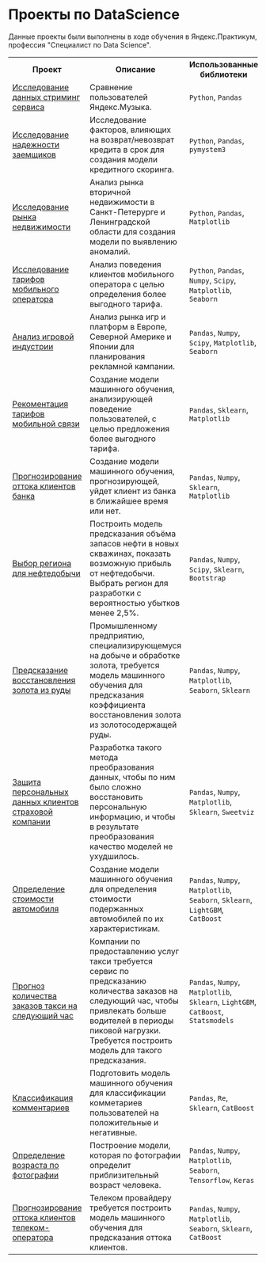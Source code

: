 # Проекты по DataScience

Данные проекты были выполнены в ходе обучения в Яндекс.Практикум, профессия "Специалист по Data Science".

<table>
	<tr>
		<th>Проект</th>
		<th>Описание</th>
		<th>Использованные библиотеки</th>
	</tr>
	<tr>
		<td>
			<a 
href="https://github.com/maccim369/yandex-practicum/blob/1a97ea6927f12618db1726286ebecabcfb81cb2a/01.%20%D0%98%D1%81%D1%81%D0%BB%D0%B5%D0%B4%D0%BE%D0%B2%D0%B0%D0%BD%D0%B8%D0%B5%20%D0%B4%D0%B0%D0%BD%D0%BD%D1%8B%D1%85%20%D1%81%D1%82%D1%80%D0%B8%D0%BC%D0%B8%D0%BD%D0%B3%20%D1%81%D0%B5%D1%80%D0%B2%D0%B8%D1%81%D0%B0/music_project.ipynb" alt="Исследование данных стриминг сервиса">Исследование данных стриминг сервиса</a>
		</td>
		<td>
			Сравнение пользователей Яндекс.Музыка.
		</td>
		<td>
			<code>Python</code>, <code>Pandas</code>
		</td>
	</tr>
	<tr>
		<td>
			<a href="https://github.com/maccim369/yandex-practicum/blob/f24ba1aa15db33db51a5e84abb1adf2ceebb1761/02.%20%D0%98%D1%81%D1%81%D0%BB%D0%B5%D0%B4%D0%BE%D0%B2%D0%B0%D0%BD%D0%B8%D0%B5%20%D0%BD%D0%B0%D0%B4%D0%B5%D0%B6%D0%BD%D0%BE%D1%81%D1%82%D0%B8%20%D0%B7%D0%B0%D0%B5%D0%BC%D1%89%D0%B8%D0%BA%D0%BE%D0%B2/credit_scoring_project.ipynb" alt="Исследование надежности заемщиков">Исследование надежности заемщиков</a>
		</td>
		<td>
			Исследование факторов, влияющих на возврат/невозврат кредита в срок для создания модели кредитного скоринга.
		</td>
		<td>
			<code>Python</code>, <code>Pandas</code>, <code>pymystem3</code>
		</td>
	</tr>
	<tr>
		<td>
			<a href="https://github.com/maccim369/yandex-practicum/blob/76019caab201310cb876a20d219beced932dfc9b/03.%20%D0%98%D1%81%D1%81%D0%BB%D0%B5%D0%B4%D0%BE%D0%B2%D0%B0%D0%BD%D0%B8%D0%B5%20%D1%80%D1%8B%D0%BD%D0%BA%D0%B0%20%D0%BD%D0%B5%D0%B4%D0%B2%D0%B8%D0%B6%D0%B8%D0%BC%D0%BE%D1%81%D1%82%D0%B8/real_estate_project.ipynb" alt="Исследование рынка недвижимости">Исследование рынка недвижимости</a>
		</td>
		<td>
			Анализ рынка вторичной недвижимости в Санкт-Петерурге и Ленинградской области для создания модели по выявлению аномалий.
		</td>
		<td>
			<code>Python</code>, <code>Pandas</code>, <code>Matplotlib</code>
		</td>
	</tr>
	<tr>
		<td>
			<a href="https://github.com/maccim369/yandex-practicum/blob/aa2d2fbd514104bc1fb2c863b9c730a11a0988cb/04.%20%D0%98%D1%81%D1%81%D0%BB%D0%B5%D0%B4%D0%BE%D0%B2%D0%B0%D0%BD%D0%B8%D0%B5%20%D1%82%D0%B0%D1%80%D0%B8%D1%84%D0%BE%D0%B2%20%D0%BC%D0%BE%D0%B1%D0%B8%D0%BB%D1%8C%D0%BD%D0%BE%D0%B3%D0%BE%20%D0%BE%D0%BF%D0%B5%D1%80%D0%B0%D1%82%D0%BE%D1%80%D0%B0/mobile_operator_project.ipynb" alt="Исследование тарифов мобильного оператора">Исследование тарифов мобильного оператора</a>
		</td>
		<td>
			Анализ поведения клиентов мобильного оператора с целью определения более выгодного тарифа.
		</td>
		<td>
			<code>Python</code>, <code>Pandas</code>, <code>Numpy</code>, <code>Scipy</code>, <code>Matplotlib</code>, <code>Seaborn</code>
		</td>
	</tr>
	<tr>
		<td>
			<a href="https://github.com/Narboro/Yandex.Praktikum/tree/master/%D0%90%D0%BD%D0%B0%D0%BB%D0%B8%D0%B7%20%D1%84%D0%B0%D0%BA%D1%82%D0%BE%D1%80%D0%BE%D0%B2%20%D1%83%D1%81%D0%BF%D0%B5%D1%88%D0%BD%D0%BE%D1%81%D1%82%D0%B8%20%D0%B8%D0%B3%D1%80" alt="Анализ игровой индустрии">Анализ игровой индустрии</a>
		</td>
		<td>
			Анализ рынка игр и платформ в Европе, Северной Америке и Японии для планирования рекламной кампании.
		</td>
		<td>
			<code>Pandas</code>, <code>Numpy</code>, <code>Scipy</code>, <code>Matplotlib</code>, <code>Seaborn</code>
		</td>
	</tr>
	<tr>
		<td>
			<a href="https://github.com/Narboro/Yandex.Praktikum/tree/master/%D0%90%D0%BD%D0%B0%D0%BB%D0%B8%D0%B7%20%D1%84%D0%B0%D0%BA%D1%82%D0%BE%D1%80%D0%BE%D0%B2%20%D1%83%D1%81%D0%BF%D0%B5%D1%88%D0%BD%D0%BE%D1%81%D1%82%D0%B8%20%D0%B8%D0%B3%D1%80" alt="Рекоментация тарифов мобильной связи">Рекоментация тарифов мобильной связи</a>
		</td>
		<td>
			Создание модели машинного обучения, анализирующей поведение пользователей, с целью предложения более выгодного тарифа.
		</td>
		<td>
			<code>Pandas</code>, <code>Sklearn</code>, <code>Matplotlib</code>
		</td>
	</tr>
	<tr>
		<td>
			<a href="https://github.com/Narboro/Yandex.Praktikum/tree/master/%D0%90%D0%BD%D0%B0%D0%BB%D0%B8%D0%B7%20%D1%84%D0%B0%D0%BA%D1%82%D0%BE%D1%80%D0%BE%D0%B2%20%D1%83%D1%81%D0%BF%D0%B5%D1%88%D0%BD%D0%BE%D1%81%D1%82%D0%B8%20%D0%B8%D0%B3%D1%80" alt="Прогнозирование оттока клиентов банка">Прогнозирование оттока клиентов банка</a>
		</td>
		<td>
			Создание модели машинного обучения, прогнозирующей, уйдет клиент из банка в ближайшее время или нет.
		</td>
		<td>
			<code>Pandas</code>, <code>Numpy</code>, <code>Sklearn</code>, <code>Matplotlib</code>
		</td>
	</tr>
	<tr>
		<td>
			<a href="https://github.com/Narboro/Yandex.Praktikum/tree/master/%D0%92%D1%8B%D0%B1%D0%BE%D1%80%20%D1%80%D0%B5%D0%B3%D0%B8%D0%BE%D0%BD%D0%B0%20%D0%B4%D0%BB%D1%8F%20%D0%BD%D0%B5%D1%84%D1%82%D0%B5%D0%B4%D0%BE%D0%B1%D1%8B%D1%87%D0%B8" alt="Выбор региона для нефтедобычи">Выбор региона для нефтедобычи</a>
		</td>
		<td>
			Построить модель предсказания объёма запасов нефти в новых скважинах, показать возможную прибыль от нефтедобычи. Выбрать регион для разработки с вероятностью убытков менее 2,5%.
		</td>
		<td>
			<code>Pandas</code>, <code>Numpy</code>, <code>Scipy</code>, <code>Sklearn</code>, <code>Bootstrap</code>
		</td>
	</tr>
	<tr>
		<td>
			<a href="https://github.com/Narboro/Yandex.Praktikum/tree/master/%D0%9F%D1%80%D0%B5%D0%B4%D1%81%D0%BA%D0%B0%D0%B7%D0%B0%D0%BD%D0%B8%D0%B5%20%D0%B2%D0%BE%D1%81%D1%81%D1%82%D0%B0%D0%BD%D0%BE%D0%B2%D0%BB%D0%B5%D0%BD%D0%B8%D1%8F%20%D0%B7%D0%BE%D0%BB%D0%BE%D1%82%D0%B0%20%D0%B8%D0%B7%20%D1%80%D1%83%D0%B4%D1%8B" alt="Предсказание восстановления золота из руды">Предсказание восстановления золота из руды</a>
		</td>
		<td>
			Промышленному предприятию, специализирующемуся на добыче и обработке золота, требуется модель машинного обучения для предсказания коэффициента восстановления золота из золотосодержащей руды.
		</td>
		<td>
			<code>Pandas</code>, <code>Numpy</code>, <code>Matplotlib</code>, <code>Seaborn</code>, <code>Sklearn</code>
		</td>
	</tr>
	<tr>
		<td>
			<a href="https://github.com/Narboro/Yandex.Praktikum/tree/master/%D0%9F%D1%80%D0%B5%D0%B4%D1%81%D0%BA%D0%B0%D0%B7%D0%B0%D0%BD%D0%B8%D0%B5%20%D0%B2%D0%BE%D1%81%D1%81%D1%82%D0%B0%D0%BD%D0%BE%D0%B2%D0%BB%D0%B5%D0%BD%D0%B8%D1%8F%20%D0%B7%D0%BE%D0%BB%D0%BE%D1%82%D0%B0%20%D0%B8%D0%B7%20%D1%80%D1%83%D0%B4%D1%8B" alt="Защита персональных данных клиентов страховой компании">Защита персональных данных клиентов страховой компании</a>
		</td>
		<td>
			Разработка такого метода преобразования данных, чтобы по ним было сложно восстановить персональную информацию, и чтобы в результате преобразования качество моделей не ухудшилось.
		</td>
		<td>
			<code>Pandas</code>, <code>Numpy</code>, <code>Matplotlib</code>, <code>Sklearn</code>, <code>Sweetviz</code>
		</td>
	</tr>
	<tr>
		<td>
			<a href="https://github.com/Narboro/Yandex.Praktikum/tree/master/%D0%9E%D0%BF%D1%80%D0%B5%D0%B4%D0%B5%D0%BB%D0%B5%D0%BD%D0%B8%D0%B5%20%D1%81%D1%82%D0%BE%D0%B8%D0%BC%D0%BE%D1%81%D1%82%D0%B8%20%D0%B0%D0%B2%D1%82%D0%BE%D0%BC%D0%BE%D0%B1%D0%B8%D0%BB%D1%8F" alt="Определение стоимости автомобиля">Определение стоимости автомобиля</a>
		</td>
		<td>
			Создание модели машинного обучения для определения стоимости подержанных автомобилей по их характеристикам.
		</td>
		<td>
			<code>Pandas</code>, <code>Numpy</code>, <code>Matplotlib</code>, <code>Seaborn</code>, <code>Sklearn</code>, <code>LightGBM</code>, <code>CatBoost</code>
		</td>
	</tr>
	<tr>
		<td>
			<a href="https://github.com/Narboro/Yandex.Praktikum/tree/master/%D0%9F%D1%80%D0%BE%D0%B3%D0%BD%D0%BE%D0%B7%20%D0%BA%D0%BE%D0%BB%D0%B8%D1%87%D0%B5%D1%81%D1%82%D0%B2%D0%B0%20%D0%B7%D0%B0%D0%BA%D0%B0%D0%B7%D0%BE%D0%B2%20%D1%82%D0%B0%D0%BA%D1%81%D0%B8%20%D0%BD%D0%B0%20%D1%81%D0%BB%D0%B5%D0%B4%D1%83%D1%8E%D1%89%D0%B8%D0%B9%20%D1%87%D0%B0%D1%81" alt="Прогноз количества заказов такси на следующий час">Прогноз количества заказов такси на следующий час</a>
		</td>
		<td>
			Компании по предоставлению услуг такси требуется сервис по предсказанию количества заказов на следующий час, чтобы привлекать больше водителей в периоды пиковой нагрузки. Требуется построить модель для такого предсказания.
		</td>
		<td>
			<code>Pandas</code>, <code>Numpy</code>, <code>Matplotlib</code>, <code>Sklearn</code>, <code>LightGBM</code>, <code>CatBoost</code>, <code>Statsmodels</code>
		</td>
	</tr>
	<tr>
		<td>
			<a href="https://github.com/Narboro/Yandex.Praktikum/tree/master/%D0%9A%D0%BB%D0%B0%D1%81%D1%81%D0%B8%D1%84%D0%B8%D0%BA%D0%B0%D1%86%D0%B8%D1%8F%20%D0%BA%D0%BE%D0%BC%D0%BC%D0%B5%D0%BD%D1%82%D0%B0%D1%80%D0%B8%D0%B5%D0%B2%20%D1%82%D0%BE%D0%BA%D1%81%D0%B8%D1%87%D0%BD%D1%8B%D0%B5-%D0%BF%D0%BE%D0%BB%D0%BE%D0%B6%D0%B8%D1%82%D0%B5%D0%BB%D1%8C%D0%BD%D1%8B%D0%B5" alt="Классификация комментариев">Классификация комментариев</a>
		</td>
		<td>
			Подготовить модель машинного обучения для классификации комметариев пользователей на положительные и негативные.
		</td>
		<td>
			<code>Pandas</code>, <code>Re</code>, <code>Sklearn</code>, <code>CatBoost</code>
		</td>
	</tr>
	<tr>
		<td>
			<a href="https://github.com/Narboro/Yandex.Praktikum/tree/master/%D0%9F%D1%80%D0%BE%D0%B3%D0%BD%D0%BE%D0%B7%D0%B8%D1%80%D0%BE%D0%B2%D0%B0%D0%BD%D0%B8%D0%B5%20%D0%BE%D1%82%D1%82%D0%BE%D0%BA%D0%B0%20%D0%B0%D0%B1%D0%BE%D0%BD%D0%B5%D0%BD%D1%82%D0%BE%D0%B2" alt="Определение возраста по фотографии">Определение возраста по фотографии</a>
		</td>
		<td>
			Построение модели, которая по фотографии определит приблизительный возраст человека.
		</td>
		<td>
			<code>Pandas</code>, <code>Numpy</code>, <code>Matplotlib</code>, <code>Seaborn</code>, <code>Tensorflow</code>, <code>Keras</code>
		</td>
	</tr>
	<tr>
		<td>
			<a href="https://github.com/Narboro/Yandex.Praktikum/tree/master/%D0%9F%D1%80%D0%BE%D0%B3%D0%BD%D0%BE%D0%B7%D0%B8%D1%80%D0%BE%D0%B2%D0%B0%D0%BD%D0%B8%D0%B5%20%D0%BE%D1%82%D1%82%D0%BE%D0%BA%D0%B0%20%D0%B0%D0%B1%D0%BE%D0%BD%D0%B5%D0%BD%D1%82%D0%BE%D0%B2" alt="Прогнозирование оттока клиентов телеком оператора">Прогнозирование оттока клиентов телеком-оператора</a>
		</td>
		<td>
			Телеком провайдеру требуется построить модель машинного обучения для предсказания оттока клиентов.
		</td>
		<td>
			<code>Pandas</code>, <code>Numpy</code>, <code>Matplotlib</code>, <code>Seaborn</code>, <code>Sklearn</code>, <code>CatBoost</code>
		</td>
	</tr>
</table>
